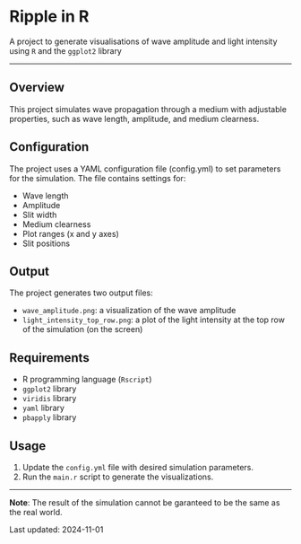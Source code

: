 # Ripple in R

A project to generate visualisations of wave amplitude and light intensity using `R` and the `ggplot2` library

---

## Overview
This project simulates wave propagation through a medium with adjustable properties, such as wave length, amplitude, and medium clearness.

## Configuration
The project uses a YAML configuration file (config.yml) to set parameters for the simulation. The file contains settings for:

- Wave length
- Amplitude
- Slit width
- Medium clearness
- Plot ranges (x and y axes)
- Slit positions

## Output
The project generates two output files:

- `wave_amplitude.png`: a visualization of the wave amplitude
- `light_intensity_top_row.png`: a plot of the light intensity at the top row of the simulation (on the screen)

## Requirements
- R programming language (`Rscript`)
- `ggplot2` library
- `viridis` library
- `yaml` library
- `pbapply` library

## Usage

1. Update the `config.yml` file with desired simulation parameters.
2. Run the `main.r` script to generate the visualizations.

---

**Note**: The result of the simulation cannot be garanteed to be the same as the real world.

Last updated: 2024-11-01

